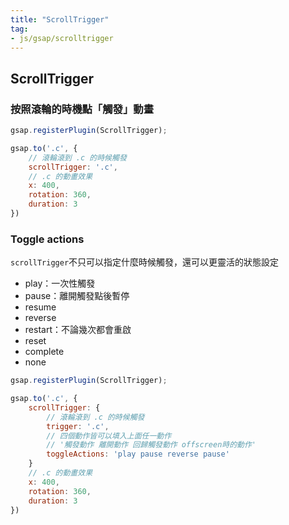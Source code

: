 ```yaml
---
title: "ScrollTrigger"
tag: 
- js/gsap/scrolltrigger
---
```


##  ScrollTrigger
### 按照滾輪的時機點「觸發」動畫
```js
gsap.registerPlugin(ScrollTrigger);

gsap.to('.c', {
	// 滾輪滾到 .c 的時候觸發
	scrollTrigger: '.c',
	// .c 的動畫效果
	x: 400,
	rotation: 360,
	duration: 3
})
```

### Toggle actions
`scrollTrigger`不只可以指定什麼時候觸發，還可以更靈活的狀態設定
- play：一次性觸發
- pause：離開觸發點後暫停
- resume
- reverse
- restart：不論幾次都會重啟
- reset
- complete
- none

```js
gsap.registerPlugin(ScrollTrigger);

gsap.to('.c', {
	scrollTrigger: {
		// 滾輪滾到 .c 的時候觸發
		trigger: '.c',
		// 四個動作皆可以填入上面任一動作
		// '觸發動作 離開動作 回歸觸發動作 offscreen時的動作'
		toggleActions: 'play pause reverse pause'
	}
	// .c 的動畫效果
	x: 400,
	rotation: 360,
	duration: 3
})
```

